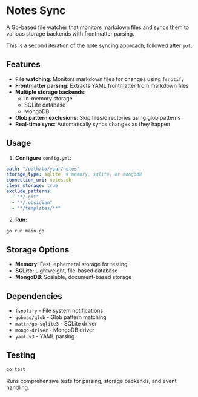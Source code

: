 # Notes Sync

A Go-based file watcher that monitors markdown files and syncs them to various storage backends with frontmatter parsing.

This is a second iteration of the note syncing approach, followed after [`jot`](../jot/).

## Features

- **File watching**: Monitors markdown files for changes using `fsnotify`
- **Frontmatter parsing**: Extracts YAML frontmatter from markdown files
- **Multiple storage backends**: 
  - In-memory storage
  - SQLite database
  - MongoDB
- **Glob pattern exclusions**: Skip files/directories using glob patterns
- **Real-time sync**: Automatically syncs changes as they happen

## Usage

1. **Configure** `config.yml`:
```yaml
path: "/path/to/your/notes"
storage_type: sqlite  # memory, sqlite, or mongodb
connection_uri: notes.db
clear_storage: true
exclude_patterns:
  - "*/.git"
  - "*/.obsidian"
  - "*/templates/**"
```

2. **Run**:
```bash
go run main.go
```

## Storage Options

- **Memory**: Fast, ephemeral storage for testing
- **SQLite**: Lightweight, file-based database
- **MongoDB**: Scalable, document-based storage

## Dependencies

- `fsnotify` - File system notifications
- `gobwas/glob` - Glob pattern matching
- `mattn/go-sqlite3` - SQLite driver
- `mongo-driver` - MongoDB driver
- `yaml.v3` - YAML parsing

## Testing

```bash
go test
```

Runs comprehensive tests for parsing, storage backends, and event handling. 